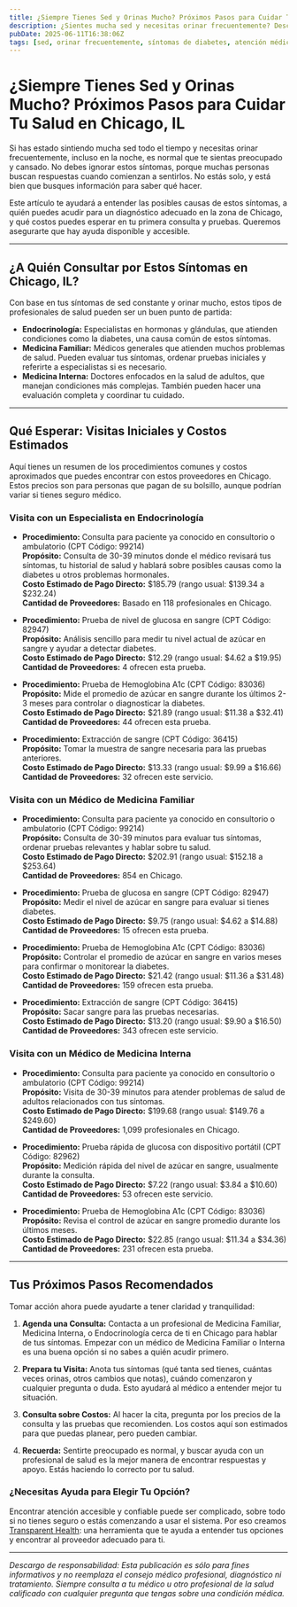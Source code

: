 ```yaml
---
title: ¿Siempre Tienes Sed y Orinas Mucho? Próximos Pasos para Cuidar Tu Salud en Chicago, IL  
description: ¿Sientes mucha sed y necesitas orinar frecuentemente? Descubre a quién acudir y qué costos iniciales esperar para recibir atención en Chicago, IL.  
pubDate: 2025-06-11T16:38:06Z  
tags: [sed, orinar frecuentemente, síntomas de diabetes, atención médica en Chicago, endocrinología, medicina familiar, medicina interna]  
---
```


# ¿Siempre Tienes Sed y Orinas Mucho? Próximos Pasos para Cuidar Tu Salud en Chicago, IL

Si has estado sintiendo mucha sed todo el tiempo y necesitas orinar frecuentemente, incluso en la noche, es normal que te sientas preocupado y cansado. No debes ignorar estos síntomas, porque muchas personas buscan respuestas cuando comienzan a sentirlos. No estás solo, y está bien que busques información para saber qué hacer.

Este artículo te ayudará a entender las posibles causas de estos síntomas, a quién puedes acudir para un diagnóstico adecuado en la zona de Chicago, y qué costos puedes esperar en tu primera consulta y pruebas. Queremos asegurarte que hay ayuda disponible y accesible.

---

## ¿A Quién Consultar por Estos Síntomas en Chicago, IL?

Con base en tus síntomas de sed constante y orinar mucho, estos tipos de profesionales de salud pueden ser un buen punto de partida:

- **Endocrinología:** Especialistas en hormonas y glándulas, que atienden condiciones como la diabetes, una causa común de estos síntomas.
- **Medicina Familiar:** Médicos generales que atienden muchos problemas de salud. Pueden evaluar tus síntomas, ordenar pruebas iniciales y referirte a especialistas si es necesario.
- **Medicina Interna:** Doctores enfocados en la salud de adultos, que manejan condiciones más complejas. También pueden hacer una evaluación completa y coordinar tu cuidado.

---

## Qué Esperar: Visitas Iniciales y Costos Estimados

Aquí tienes un resumen de los procedimientos comunes y costos aproximados que puedes encontrar con estos proveedores en Chicago. Estos precios son para personas que pagan de su bolsillo, aunque podrían variar si tienes seguro médico.

### Visita con un Especialista en Endocrinología

- **Procedimiento:** Consulta para paciente ya conocido en consultorio o ambulatorio (CPT Código: 99214)  
  **Propósito:** Consulta de 30-39 minutos donde el médico revisará tus síntomas, tu historial de salud y hablará sobre posibles causas como la diabetes u otros problemas hormonales.  
  **Costo Estimado de Pago Directo:** $185.79 (rango usual: $139.34 a $232.24)  
  **Cantidad de Proveedores:** Basado en 118 profesionales en Chicago.

- **Procedimiento:** Prueba de nivel de glucosa en sangre (CPT Código: 82947)  
  **Propósito:** Análisis sencillo para medir tu nivel actual de azúcar en sangre y ayudar a detectar diabetes.  
  **Costo Estimado de Pago Directo:** $12.29 (rango usual: $4.62 a $19.95)  
  **Cantidad de Proveedores:** 4 ofrecen esta prueba.

- **Procedimiento:** Prueba de Hemoglobina A1c (CPT Código: 83036)  
  **Propósito:** Mide el promedio de azúcar en sangre durante los últimos 2-3 meses para controlar o diagnosticar la diabetes.  
  **Costo Estimado de Pago Directo:** $21.89 (rango usual: $11.38 a $32.41)  
  **Cantidad de Proveedores:** 44 ofrecen esta prueba.

- **Procedimiento:** Extracción de sangre (CPT Código: 36415)  
  **Propósito:** Tomar la muestra de sangre necesaria para las pruebas anteriores.  
  **Costo Estimado de Pago Directo:** $13.33 (rango usual: $9.99 a $16.66)  
  **Cantidad de Proveedores:** 32 ofrecen este servicio.

### Visita con un Médico de Medicina Familiar

- **Procedimiento:** Consulta para paciente ya conocido en consultorio o ambulatorio (CPT Código: 99214)  
  **Propósito:** Consulta de 30-39 minutos para evaluar tus síntomas, ordenar pruebas relevantes y hablar sobre tu salud.  
  **Costo Estimado de Pago Directo:** $202.91 (rango usual: $152.18 a $253.64)  
  **Cantidad de Proveedores:** 854 en Chicago.

- **Procedimiento:** Prueba de glucosa en sangre (CPT Código: 82947)  
  **Propósito:** Medir el nivel de azúcar en sangre para evaluar si tienes diabetes.  
  **Costo Estimado de Pago Directo:** $9.75 (rango usual: $4.62 a $14.88)  
  **Cantidad de Proveedores:** 15 ofrecen esta prueba.

- **Procedimiento:** Prueba de Hemoglobina A1c (CPT Código: 83036)  
  **Propósito:** Controlar el promedio de azúcar en sangre en varios meses para confirmar o monitorear la diabetes.  
  **Costo Estimado de Pago Directo:** $21.42 (rango usual: $11.36 a $31.48)  
  **Cantidad de Proveedores:** 159 ofrecen esta prueba.

- **Procedimiento:** Extracción de sangre (CPT Código: 36415)  
  **Propósito:** Sacar sangre para las pruebas necesarias.  
  **Costo Estimado de Pago Directo:** $13.20 (rango usual: $9.90 a $16.50)  
  **Cantidad de Proveedores:** 343 ofrecen este servicio.

### Visita con un Médico de Medicina Interna

- **Procedimiento:** Consulta para paciente ya conocido en consultorio o ambulatorio (CPT Código: 99214)  
  **Propósito:** Visita de 30-39 minutos para atender problemas de salud de adultos relacionados con tus síntomas.  
  **Costo Estimado de Pago Directo:** $199.68 (rango usual: $149.76 a $249.60)  
  **Cantidad de Proveedores:** 1,099 profesionales en Chicago.

- **Procedimiento:** Prueba rápida de glucosa con dispositivo portátil (CPT Código: 82962)  
  **Propósito:** Medición rápida del nivel de azúcar en sangre, usualmente durante la consulta.  
  **Costo Estimado de Pago Directo:** $7.22 (rango usual: $3.84 a $10.60)  
  **Cantidad de Proveedores:** 53 ofrecen este servicio.

- **Procedimiento:** Prueba de Hemoglobina A1c (CPT Código: 83036)  
  **Propósito:** Revisa el control de azúcar en sangre promedio durante los últimos meses.  
  **Costo Estimado de Pago Directo:** $22.85 (rango usual: $11.34 a $34.36)  
  **Cantidad de Proveedores:** 231 ofrecen esta prueba.

---

## Tus Próximos Pasos Recomendados

Tomar acción ahora puede ayudarte a tener claridad y tranquilidad:

1. **Agenda una Consulta:** Contacta a un profesional de Medicina Familiar, Medicina Interna, o Endocrinología cerca de ti en Chicago para hablar de tus síntomas. Empezar con un médico de Medicina Familiar o Interna es una buena opción si no sabes a quién acudir primero.

2. **Prepara tu Visita:** Anota tus síntomas (qué tanta sed tienes, cuántas veces orinas, otros cambios que notas), cuándo comenzaron y cualquier pregunta o duda. Esto ayudará al médico a entender mejor tu situación.

3. **Consulta sobre Costos:** Al hacer la cita, pregunta por los precios de la consulta y las pruebas que recomienden. Los costos aquí son estimados para que puedas planear, pero pueden cambiar.

4. **Recuerda:** Sentirte preocupado es normal, y buscar ayuda con un profesional de salud es la mejor manera de encontrar respuestas y apoyo. Estás haciendo lo correcto por tu salud.

### ¿Necesitas Ayuda para Elegir Tu Opción?

Encontrar atención accesible y confiable puede ser complicado, sobre todo si no tienes seguro o estás comenzando a usar el sistema. Por eso creamos [Transparent Health](https://transparenthealth.ai): una herramienta que te ayuda a entender tus opciones y encontrar al proveedor adecuado para ti.

---

*Descargo de responsabilidad: Esta publicación es sólo para fines informativos y no reemplaza el consejo médico profesional, diagnóstico ni tratamiento. Siempre consulta a tu médico u otro profesional de la salud calificado con cualquier pregunta que tengas sobre una condición médica.*